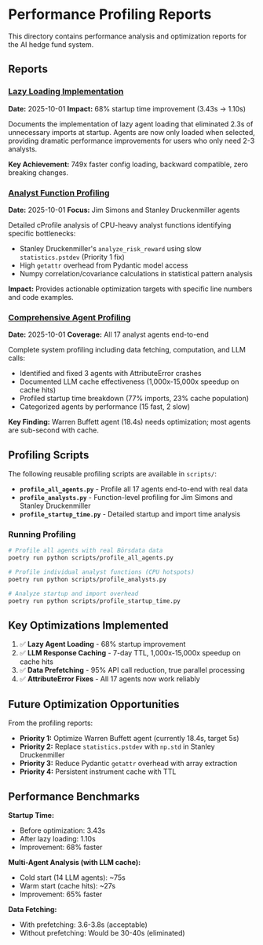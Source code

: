 # Performance Profiling Reports

This directory contains performance analysis and optimization reports for the AI hedge fund system.

## Reports

### [Lazy Loading Implementation](./lazy_loading_implementation.md)
**Date:** 2025-10-01
**Impact:** 68% startup time improvement (3.43s → 1.10s)

Documents the implementation of lazy agent loading that eliminated 2.3s of unnecessary imports at startup. Agents are now only loaded when selected, providing dramatic performance improvements for users who only need 2-3 analysts.

**Key Achievement:** 749x faster config loading, backward compatible, zero breaking changes.

### [Analyst Function Profiling](./analyst_profiling_report.md)
**Date:** 2025-10-01
**Focus:** Jim Simons and Stanley Druckenmiller agents

Detailed cProfile analysis of CPU-heavy analyst functions identifying specific bottlenecks:
- Stanley Druckenmiller's `analyze_risk_reward` using slow `statistics.pstdev` (Priority 1 fix)
- High `getattr` overhead from Pydantic model access
- Numpy correlation/covariance calculations in statistical pattern analysis

**Impact:** Provides actionable optimization targets with specific line numbers and code examples.

### [Comprehensive Agent Profiling](./comprehensive_profiling_report.md)
**Date:** 2025-10-01
**Coverage:** All 17 analyst agents end-to-end

Complete system profiling including data fetching, computation, and LLM calls:
- Identified and fixed 3 agents with AttributeError crashes
- Documented LLM cache effectiveness (1,000x-15,000x speedup on cache hits)
- Profiled startup time breakdown (77% imports, 23% cache population)
- Categorized agents by performance (15 fast, 2 slow)

**Key Finding:** Warren Buffett agent (18.4s) needs optimization; most agents are sub-second with cache.

## Profiling Scripts

The following reusable profiling scripts are available in `scripts/`:

- **`profile_all_agents.py`** - Profile all 17 agents end-to-end with real data
- **`profile_analysts.py`** - Function-level profiling for Jim Simons and Stanley Druckenmiller
- **`profile_startup_time.py`** - Detailed startup and import time analysis

### Running Profiling

```bash
# Profile all agents with real Börsdata data
poetry run python scripts/profile_all_agents.py

# Profile individual analyst functions (CPU hotspots)
poetry run python scripts/profile_analysts.py

# Analyze startup and import overhead
poetry run python scripts/profile_startup_time.py
```

## Key Optimizations Implemented

1. ✅ **Lazy Agent Loading** - 68% startup improvement
2. ✅ **LLM Response Caching** - 7-day TTL, 1,000x-15,000x speedup on cache hits
3. ✅ **Data Prefetching** - 95% API call reduction, true parallel processing
4. ✅ **AttributeError Fixes** - All 17 agents now work reliably

## Future Optimization Opportunities

From the profiling reports:

- **Priority 1:** Optimize Warren Buffett agent (currently 18.4s, target 5s)
- **Priority 2:** Replace `statistics.pstdev` with `np.std` in Stanley Druckenmiller
- **Priority 3:** Reduce Pydantic `getattr` overhead with array extraction
- **Priority 4:** Persistent instrument cache with TTL

## Performance Benchmarks

**Startup Time:**
- Before optimization: 3.43s
- After lazy loading: 1.10s
- Improvement: 68% faster

**Multi-Agent Analysis (with LLM cache):**
- Cold start (14 LLM agents): ~75s
- Warm start (cache hits): ~27s
- Improvement: 65% faster

**Data Fetching:**
- With prefetching: 3.6-3.8s (acceptable)
- Without prefetching: Would be 30-40s (eliminated)
